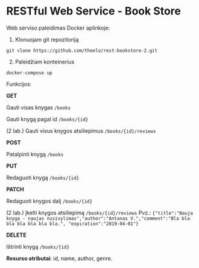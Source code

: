 # RESTful Web Service - Book Store

Web serviso paleidimas Docker aplinkoje:
1. Klonuojam git repozitoriją
```
git clone https://github.com/theelo/rest-bookstore-2.git
```
2. Paleidžiam konteinerius
```
docker-compose up
```
Funkcijos:

**GET**

Gauti visas knygas ```/books```

Gauti knygą pagal id ```/books/{id}```

(2 lab.) Gauti visus knygos atsiliepimus ```/books/{id}/reviews```

**POST**

Patalpinti knygą ```/books```

**PUT**

Redaguoti knygą ```/books/{id}```

**PATCH**

Redaguoti knygos dalį ```/books/{id}```

(2 lab.) Įkelti knygos atsiliepimą ```/books/{id}/reviews``` Pvz.: ```{"title":"Nauja knyga - naujas nusivylimas","author":"Antanas V.","comment":"Bla bla bla bla bla bla bla.", "expiration":"2019-04-01"}```

**DELETE**

Ištrinti knygą ```/books/{id}```


**Resurso atributai**: id, name, author, genre.
